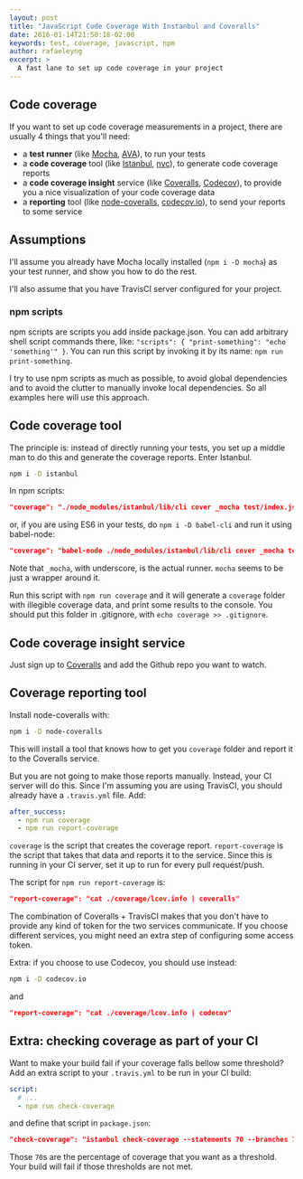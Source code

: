 ```yaml
---
layout: post
title: "JavaScript Code Coverage With Instanbul and Coveralls"
date: 2016-01-14T21:50:18-02:00
keywords: test, coverage, javascript, npm
author: rafaeleyng
excerpt: >
  A fast lane to set up code coverage in your project
---
```


## Code coverage

If you want to set up code coverage measurements in a project, there are usually 4 things that you'll need:

- a **test runner** (like [Mocha](https://github.com/mochajs/mocha), [AVA](https://github.com/sindresorhus/ava)), to run your tests
- a **code coverage** tool (like [Istanbul](https://github.com/gotwarlost/istanbul), [nyc](https://github.com/bcoe/nyc)), to generate code coverage reports
- a **code coverage insight** service (like [Coveralls](https://coveralls.io/), [Codecov](https://codecov.io/)), to provide you a nice visualization of your code coverage data
- a **reporting** tool (like [node-coveralls](https://github.com/nickmerwin/node-coveralls), [codecov.io](https://github.com/cainus/codecov.io/)), to send your reports to some service

## Assumptions

I'll assume you already have Mocha locally installed (`npm i -D mocha`) as your test runner, and show you how to do the rest.

I'll also assume that you have TravisCI server configured for your project.

### npm scripts

npm scripts are scripts you add inside package.json. You can add arbitrary shell script commands there, like: `"scripts": { "print-something": "echo 'something'" }`. You can run this script by invoking it by its name: `npm run print-something`.

I try to use npm scripts as much as possible, to avoid global dependencies and to avoid the clutter to manually invoke local dependencies. So all examples here will use this approach.


## Code coverage tool

The principle is: instead of directly running your tests, you set up a middle man to do this and generate the coverage reports. Enter Istanbul.

```sh
npm i -D istanbul
```

In npm scripts:

```json
"coverage": "./node_modules/istanbul/lib/cli cover _mocha test/index.js"
```

or, if you are using ES6 in your tests, do `npm i -D babel-cli` and run it using babel-node:

```json
"coverage": "babel-node ./node_modules/istanbul/lib/cli cover _mocha test/index.js"
```

Note that `_mocha`, with underscore, is the actual runner. `mocha` seems to be just a wrapper around it.

Run this script with `npm run coverage` and it will generate a `coverage` folder with illegible coverage data, and print some results to the console. You should put this folder in .gitignore, with `echo coverage >> .gitignore`.


## Code coverage insight service

Just sign up to [Coveralls](https://coveralls.io/) and add the Github repo you want to watch.


## Coverage reporting tool

Install node-coveralls with:

```sh
npm i -D node-coveralls
```

This will install a tool that knows how to get you `coverage` folder and report it to the Coveralls service.

But you are not going to make those reports manually. Instead, your CI server will do this. Since I'm assuming you are using TravisCI, you should already have a `.travis.yml` file. Add:

```yml
after_success:
  - npm run coverage
  - npm run report-coverage
```

`coverage` is the script that creates the coverage report. `report-coverage` is the script that takes that data and reports it to the service. Since this is running in your CI server, set it up to run for every pull request/push.

The script for `npm run report-coverage` is:

```json
"report-coverage": "cat ./coverage/lcov.info | coveralls"
```

The combination of Coveralls + TravisCI makes that you don't have to provide any kind of token for the two services communicate. If you choose different services, you might need an extra step of configuring some access token.

Extra: if you choose to use Codecov, you should use instead:

```sh
npm i -D codecov.io
```

and

```json
"report-coverage": "cat ./coverage/lcov.info | codecov"
```

## Extra: checking coverage as part of your CI

Want to make your build fail if your coverage falls bellow some threshold? Add an extra script to your `.travis.yml` to be run in your CI build:

```yml
script:
  # ...
  - npm run check-coverage
```

and define that script in `package.json`:

```json
"check-coverage": "istanbul check-coverage --statements 70 --branches 70 --functions 70 --lines 70",
```

Those `70`s are the percentage of coverage that you want as a threshold. Your build will fail if those thresholds are not met.
